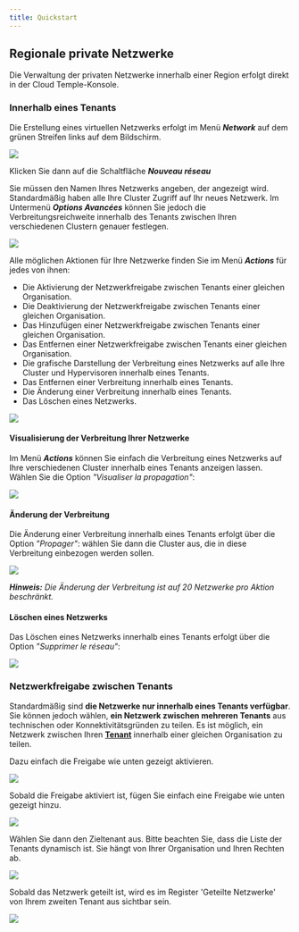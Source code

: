 ```yaml
---
title: Quickstart
---
```


## Regionale private Netzwerke

Die Verwaltung der privaten Netzwerke innerhalb einer Region erfolgt direkt in der Cloud Temple-Konsole.

### Innerhalb eines Tenants

Die Erstellung eines virtuellen Netzwerks erfolgt im Menü __*Network*__ auf dem grünen Streifen links auf dem Bildschirm.

![](images/shiva_network_001.jpg)

Klicken Sie dann auf die Schaltfläche __*Nouveau réseau*__

Sie müssen den Namen Ihres Netzwerks angeben, der angezeigt wird. Standardmäßig haben alle Ihre Cluster Zugriff auf Ihr neues Netzwerk.
Im Untermenü __*Options Avancées*__ können Sie jedoch die Verbreitungsreichweite innerhalb des Tenants zwischen Ihren verschiedenen Clustern genauer festlegen.

![](images/shiva_network_002.jpg)

Alle möglichen Aktionen für Ihre Netzwerke finden Sie im Menü __*Actions*__ für jedes von ihnen:

- Die Aktivierung der Netzwerkfreigabe zwischen Tenants einer gleichen Organisation.
- Die Deaktivierung der Netzwerkfreigabe zwischen Tenants einer gleichen Organisation.
- Das Hinzufügen einer Netzwerkfreigabe zwischen Tenants einer gleichen Organisation.
- Das Entfernen einer Netzwerkfreigabe zwischen Tenants einer gleichen Organisation.
- Die grafische Darstellung der Verbreitung eines Netzwerks auf alle Ihre Cluster und Hypervisoren innerhalb eines Tenants.
- Das Entfernen einer Verbreitung innerhalb eines Tenants.
- Die Änderung einer Verbreitung innerhalb eines Tenants.
- Das Löschen eines Netzwerks.

![](images/shiva_network_003.jpg)

#### Visualisierung der Verbreitung Ihrer Netzwerke

Im Menü __*Actions*__ können Sie einfach die Verbreitung eines Netzwerks auf Ihre verschiedenen Cluster innerhalb eines Tenants anzeigen lassen.
Wählen Sie die Option *"Visualiser la propagation"*:

![](images/shiva_network_004.jpg)

#### Änderung der Verbreitung

Die Änderung einer Verbreitung innerhalb eines Tenants erfolgt über die Option *"Propager"*:
wählen Sie dann die Cluster aus, die in diese Verbreitung einbezogen werden sollen.

![](images/shiva_network_005.jpg)

__*Hinweis:*__ *Die Änderung der Verbreitung ist auf 20 Netzwerke pro Aktion beschränkt.*

#### Löschen eines Netzwerks

Das Löschen eines Netzwerks innerhalb eines Tenants erfolgt über die Option *"Supprimer le réseau"*:

![](images/shiva_network_006.jpg)

### Netzwerkfreigabe zwischen Tenants

Standardmäßig sind __die Netzwerke nur innerhalb eines Tenants verfügbar__. Sie können jedoch wählen, __ein Netzwerk zwischen mehreren Tenants__ aus technischen oder Konnektivitätsgründen zu teilen.
Es ist möglich, ein Netzwerk zwischen Ihren __[Tenant](../../../console/iam/concepts/#tenant)__ innerhalb einer gleichen Organisation zu teilen.

Dazu einfach die Freigabe wie unten gezeigt aktivieren.

![](images/shiva_network_vn_share_enabled.png)

Sobald die Freigabe aktiviert ist, fügen Sie einfach eine Freigabe wie unten gezeigt hinzu.

![](images/shiva_network_vn_shared.png)

Wählen Sie dann den Zieltenant aus. Bitte beachten Sie, dass die Liste der Tenants dynamisch ist.
Sie hängt von Ihrer Organisation und Ihren Rechten ab.

![](images/shiva_network_vn_shared_tenant.png)

Sobald das Netzwerk geteilt ist, wird es im Register 'Geteilte Netzwerke' von Ihrem zweiten Tenant aus sichtbar sein.

![](images/shiva_network_vn_shared_with_me.png)
